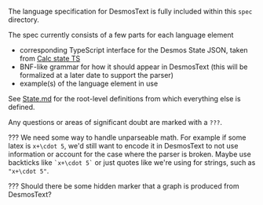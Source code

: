 The language specification for DesmosText is fully included within this `spec` directory.

The spec currently consists of a few parts for each language element

- corresponding TypeScript interface for the Desmos State JSON, taken from [Calc state TS](https://github.com/jared-hughes/calc-state-ts)
- BNF-like grammar for how it should appear in DesmosText (this will be formalized at a later date to support the parser)
- example(s) of the language element in use

See [State.md](State.md) for the root-level definitions from which everything else is defined.

Any questions or areas of significant doubt are marked with a `???`.

??? We need some way to handle unparseable math. For example if some latex is `x+\cdot 5`, we'd still want to encode it in DesmosText to not use information or account for the case where the parser is broken. Maybe use backticks like `` `x+\cdot 5` `` or just quotes like we're using for strings, such as `"x+\cdot 5"`.

??? Should there be some hidden marker that a graph is produced from DesmosText?
